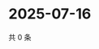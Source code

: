 # 2025-07-16

共 0 条

<!-- BEGIN ZHIHUVIDEO -->
<!-- 最后更新时间 Wed Jul 16 2025 08:59:45 GMT+0800 (China Standard Time) -->

<!-- END ZHIHUVIDEO -->
